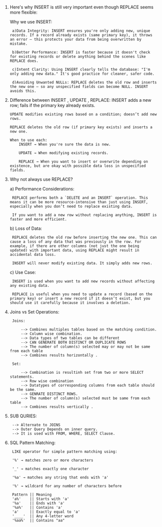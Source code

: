 1) Here's why INSERT is still very important even though REPLACE seems more flexible:

    Why we use INSERT:

        a)Data Integrity: INSERT ensures you're only adding new, unique records. If a record already exists (same primary key), it throws an error — this protects your data from being overwritten by mistake.

        b)Better Performance: INSERT is faster because it doesn't check for existing records or delete anything behind the scenes like REPLACE does.

        c)Intent Clarity: Using INSERT clearly tells the database: "I'm only adding new data." It's good practice for cleaner, safer code.

        d)Avoiding Unwanted NULLs: REPLACE deletes the old row and inserts the new one — so any unspecified fields can become NULL. INSERT avoids this.

2)  Difference between INSERT , UPDATE , REPLACE:
        INSERT adds a new row; fails if the primary key already exists.

        UPDATE modifies existing rows based on a condition; doesn’t add new rows.

        REPLACE deletes the old row (if primary key exists) and inserts a new one.

        When to use each:
            INSERT → When you're sure the data is new.

            UPDATE → When modifying existing records.

            REPLACE → When you want to insert or overwrite depending on existence, but are okay with possible data loss in unspecified fields.

3) Why not always use REPLACE?

    a) Performance Considerations:

        REPLACE performs both a `DELETE and an INSERT` operation. This means it can be more resource-intensive than just using INSERT, especially when you don’t need to replace existing data.

        If you want to add a new row without replacing anything, INSERT is faster and more efficient.

    b) Loss of Data:

        REPLACE deletes the old row before inserting the new one. This can cause a loss of any data that was previously in the row. For example, if there are other columns (not just the one being updated) with important data, using REPLACE might result in accidental data loss.

        INSERT will never modify existing data. It simply adds new rows.

    c) Use Case:

        INSERT is used when you want to add new records without affecting any existing data.

        REPLACE is useful when you need to update a record (based on the primary key) or insert a new record if it doesn’t exist, but you should use it carefully because it involves a deletion.

4) Joins vs Set Operations:  

        Joins: 

            --> Combines multiples tables based on the matching condition. 
            --> Column wise combination. 
            --> Data types of two tables can be different 
            --> CAN GENERATE BOTH DISTINCT OR DUPLICATE ROWS
            --> The number of column(s) selected may or may not be same from each table 
            --> Combines results horizontally . 

        Set: 

            --> Combination is resultinh set from two or more SELECT statements. 
            --> Row wise combination 
            --> Datatypes of corresponding columns from each table should be the same. 
            --> GENRATE DISTINCT ROWS. 
            --> The number of column(s) selected must be same from each table 
            --> Combines results vertically . 

5) SUB QURIES: 

        --> Alternate to JOINS
        --> Outer Query Depends on inner query. 
        --> It is used with FROM, WHERE, SELECT Clause. 

6) SQL Pattern Matching:
   
        LIKE operator for simple pattern matching using:
    
        '%' → matches zero or more characters
    
        '_' → matches exactly one character
    
        '%a' → matches any string that ends with 'a'
    
        '%' → wildcard for any number of characters before
    
        Pattern || Meaning
        'a%'    || Starts with 'a'
        '%a'    || Ends with 'a'
        '%a%'   || Contains 'a'
        'a'	    || Exactly equal to 'a'
        '____'  || Any 4-letter word
        '%aa%'  || Contains "aa"

